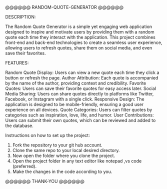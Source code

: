@@@@@@ RANDOM-QUOTE-GENERATOR @@@@@@

DESCRIPTION:   

The Random Quote Generator is a simple yet engaging web application designed to inspire and motivate users by providing them with a random quote each time they interact with the application. This project combines front-end and back-end technologies to create a seamless user experience, allowing users to refresh quotes, share them on social media, and even save their favorites.

FEATURES:

Random Quote Display: Users can view a new quote each time they click a button or refresh the page.
Author Attribution: Each quote is accompanied by the name of the author, providing context and credibility.
Favorite Quotes: Users can save their favorite quotes for easy access later.
Social Media Sharing: Users can share quotes directly to platforms like Twitter, Facebook, or Instagram with a single click.
Responsive Design: The application is designed to be mobile-friendly, ensuring a good user experience on all devices.
Quote Categories: Users can filter quotes by categories such as inspiration, love, life, and humor.
User Contributions: Users can submit their own quotes, which can be reviewed and added to the database.



Instructions on how to set up the project:

1. Fork the repository to your git hub account.
2. Clone the same repo to your local desired directory.
3. Now open the folder where you clone the project.
4. Open the project folder in any text editor like notepad ,vs code (preferred).
5. Make the changes in the code according to you.

@@@@@@ THANK-YOU @@@@@@

